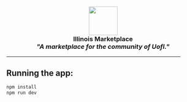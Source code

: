 <h3 align="center">
	<img src="https://github.com/H1R0L9/IllinoisMarketplace/blob/master/public/logo.png" width="75"><br/>
	Illinois Marketplace <br/>
	<i>"A marketplace for the community of UofI."</i>
	<hr width="90%" size="2" color="black"></hr>
</h3>


## Running the app:
```bash
npm install
npm run dev
```
